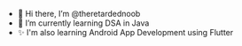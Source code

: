 
- 👋 Hi there, I’m @theretardednoob
- 🌱 I’m currently learning DSA in Java
- ✨ I'm also learning Android App Development using Flutter

<!---
theretardednoob/theretardednoob is a ✨ special ✨ repository because its `README.md` (this file) appears on your GitHub profile.
You can click the Preview link to take a look at your changes.
--->

